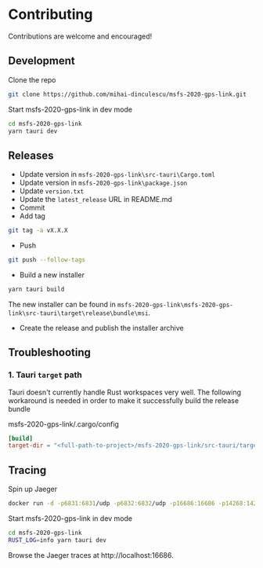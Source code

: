 # Contributing

Contributions are welcome and encouraged!

## Development

Clone the repo

```bash
git clone https://github.com/mihai-dinculescu/msfs-2020-gps-link.git
```

Start msfs-2020-gps-link in dev mode

```bash
cd msfs-2020-gps-link
yarn tauri dev
```

## Releases

- Update version in `msfs-2020-gps-link\src-tauri\Cargo.toml`
- Update version in `msfs-2020-gps-link\package.json`
- Update `version.txt`
- Update the `latest_release` URL in README.md
- Commit
- Add tag

```bash
git tag -a vX.X.X
```

- Push

```bash
git push --follow-tags
```

- Build a new installer

```bash
yarn tauri build
```

The new installer can be found in `msfs-2020-gps-link\msfs-2020-gps-link\src-tauri\target\release\bundle\msi`.

- Create the release and publish the installer archive

## Troubleshooting

### 1. Tauri `target` path

Tauri doesn't currently handle Rust workspaces very well. The following workaround is needed in order to make it successfully build the release bundle

msfs-2020-gps-link/.cargo/config

```toml
[build]
target-dir = "<full-path-to-project>/msfs-2020-gps-link/src-tauri/target"
```

## Tracing

Spin up Jaeger

```bash
docker run -d -p6831:6831/udp -p6832:6832/udp -p16686:16686 -p14268:14268 jaegertracing/all-in-one:latest
```

Start msfs-2020-gps-link in dev mode

```bash
cd msfs-2020-gps-link
RUST_LOG=info yarn tauri dev
```

Browse the Jaeger traces at http://localhost:16686.
